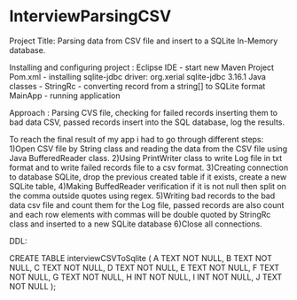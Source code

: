 # InterviewParsingCSV
Project Title:
Parsing data from CSV file and insert to a SQLite In-Memory database. 

Installing and configuring project :
Eclipse IDE - start new Maven Project
Pom.xml - installing sqlite-jdbc driver:
	<dependency>
 		<groupId>org.xerial</groupId>
 		<artifactId>sqlite-jdbc</artifactId>
 		<version>3.16.1</version>
 	</dependency>
Java classes - StringRc - converting record from a string[] to SQLite format
	       MainApp - running application

Approach : 
Parsing CVS file, checking for failed records inserting them to bad data CSV, passed records insert into the SQL database, log the results.

To reach the final result of my app i had to go through different steps:
1)Open CSV file by String class and reading the data from the CSV file using Java BufferedReader class.
2)Using PrintWriter class to write Log file in txt format and to write failed records file to a csv format.
3)Creating connection to database SQLite, drop the previous created table if it exists, create a new SQLite table,
4)Making BuffedReader verification if it is not null then split on the comma outside quotes using regex.
5)Writing bad records to the bad data csv file and count them for the Log file,
  passed records are also count and each row elements with commas will be double quoted by StringRc class and inserted to a new SQLite database 
6)Close all connections.

DDL:

CREATE TABLE interviewCSVToSqlite (
    A TEXT NOT NULL,
    B TEXT NOT NULL,
    C TEXT NOT NULL,
    D TEXT NOT NULL,
    E TEXT NOT NULL,
    F TEXT NOT NULL,
    G TEXT NOT NULL,
    H INT  NOT NULL,
    I INT  NOT NULL,
    J TEXT NOT NULL
);
